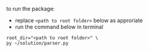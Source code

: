 to run the package:
 - replace `<path to root folder>` below as approriate
 - run the command below in terminal

```
root_dir="<path to root folder>" \
py ~/solution/parser.py
```